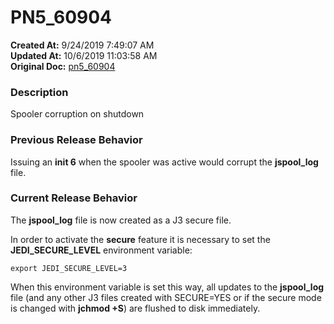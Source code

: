 # PN5_60904

**Created At:** 9/24/2019 7:49:07 AM  
**Updated At:** 10/6/2019 11:03:58 AM  
**Original Doc:** [pn5_60904](https://docs.jbase.com/75024-5-7-4-release-notes/pn5_60904)  


### Description

Spooler corruption on shutdown



### Previous Release Behavior

Issuing an **init 6** when the spooler was active would corrupt the **jspool\_log** file.



### Current Release Behavior

The **jspool\_log** file is now created as a J3 secure file.

In order to activate the **secure** feature it is necessary to set the **JEDI\_SECURE\_LEVEL** environment variable:



```
export JEDI_SECURE_LEVEL=3
```

When this environment variable is set this way, all updates to the **jspool\_log** file (and any other J3 files created with SECURE=YES or if the secure mode is changed with **jchmod +S**) are flushed to disk immediately.
